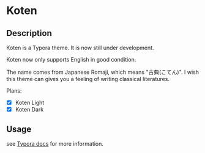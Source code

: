 # Koten
## Description

Koten is a Typora theme. It is now still under development.

Koten now only supports English in good condition.

The name comes from Japanese Romaji, which means "古典(こてん)". I wish this theme can gives you a feeling of writing classical literatures.

 Plans:

- [x] Koten Light
- [x] Koten Dark

## Usage

see [Typora docs](http://theme.typora.io/doc/Install-Theme/) for more information.